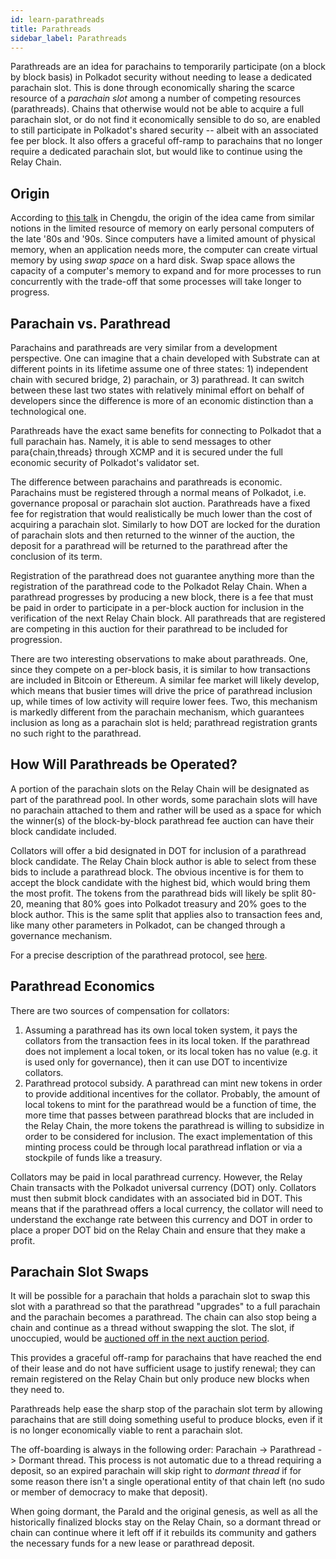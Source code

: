 ```yaml
---
id: learn-parathreads
title: Parathreads
sidebar_label: Parathreads
---
```


Parathreads are an idea for parachains to temporarily participate (on a block by block basis) in
Polkadot security without needing to lease a dedicated parachain slot. This is done through
economically sharing the scarce resource of a _parachain slot_ among a number of competing resources
(parathreads). Chains that otherwise would not be able to acquire a full parachain slot, or do not
find it economically sensible to do so, are enabled to still participate in Polkadot's shared
security -- albeit with an associated fee per block. It also offers a graceful off-ramp to
parachains that no longer require a dedicated parachain slot, but would like to continue using the
Relay Chain.

## Origin

According to [this talk](https://v.douyu.com/show/a4Jj7llO5q47Dk01) in Chengdu, the origin of the
idea came from similar notions in the limited resource of memory on early personal computers of the
late '80s and '90s. Since computers have a limited amount of physical memory, when an application
needs more, the computer can create virtual memory by using _swap space_ on a hard disk. Swap space
allows the capacity of a computer's memory to expand and for more processes to run concurrently with
the trade-off that some processes will take longer to progress.

## Parachain vs. Parathread

Parachains and parathreads are very similar from a development perspective. One can imagine that a
chain developed with Substrate can at different points in its lifetime assume one of three
states: 1) independent chain with secured bridge, 2) parachain, or 3) parathread. It can switch
between these last two states with relatively minimal effort on behalf of developers since the
difference is more of an economic distinction than a technological one.

Parathreads have the exact same benefits for connecting to Polkadot that a full parachain has.
Namely, it is able to send messages to other para{chain,threads} through XCMP and it is secured
under the full economic security of Polkadot's validator set.

The difference between parachains and parathreads is economic. Parachains must be registered through
a normal means of Polkadot, i.e. governance proposal or parachain slot auction. Parathreads have a
fixed fee for registration that would realistically be much lower than the cost of acquiring a
parachain slot. Similarly to how DOT are locked for the duration of parachain slots and then
returned to the winner of the auction, the deposit for a parathread will be returned to the
parathread after the conclusion of its term.

Registration of the parathread does not guarantee anything more than the registration of the
parathread code to the Polkadot Relay Chain. When a parathread progresses by producing a new block,
there is a fee that must be paid in order to participate in a per-block auction for inclusion in the
verification of the next Relay Chain block. All parathreads that are registered are competing in
this auction for their parathread to be included for progression.

There are two interesting observations to make about parathreads. One, since they compete on a
per-block basis, it is similar to how transactions are included in Bitcoin or Ethereum. A similar
fee market will likely develop, which means that busier times will drive the price of parathread
inclusion up, while times of low activity will require lower fees. Two, this mechanism is markedly
different from the parachain mechanism, which guarantees inclusion as long as a parachain slot is
held; parathread registration grants no such right to the parathread.

## How Will Parathreads be Operated?

A portion of the parachain slots on the Relay Chain will be designated as part of the parathread
pool. In other words, some parachain slots will have no parachain attached to them and rather will
be used as a space for which the winner(s) of the block-by-block parathread fee auction can have
their block candidate included.

Collators will offer a bid designated in DOT for inclusion of a parathread block candidate. The
Relay Chain block author is able to select from these bids to include a parathread block. The
obvious incentive is for them to accept the block candidate with the highest bid, which would bring
them the most profit. The tokens from the parathread bids will likely be split 80-20, meaning that
80% goes into Polkadot treasury and 20% goes to the block author. This is the same split that
applies also to transaction fees and, like many other parameters in Polkadot, can be changed through
a governance mechanism.

For a precise description of the parathread protocol, see
[here](https://hackmd.io/UcOOzoyDR9WJpQBZICtg3Q?both#Parathread-Protocol).

## Parathread Economics

There are two sources of compensation for collators:

1. Assuming a parathread has its own local token system, it pays the collators from the transaction
   fees in its local token. If the parathread does not implement a local token, or its local token
   has no value (e.g. it is used only for governance), then it can use DOT to incentivize collators.
2. Parathread protocol subsidy. A parathread can mint new tokens in order to provide additional
   incentives for the collator. Probably, the amount of local tokens to mint for the parathread
   would be a function of time, the more time that passes between parathread blocks that are
   included in the Relay Chain, the more tokens the parathread is willing to subsidize in order to
   be considered for inclusion. The exact implementation of this minting process could be through
   local parathread inflation or via a stockpile of funds like a treasury.

Collators may be paid in local parathread currency. However, the Relay Chain transacts with the
Polkadot universal currency (DOT) only. Collators must then submit block candidates with an
associated bid in DOT. This means that if the parathread offers a local currency, the collator will
need to understand the exchange rate between this currency and DOT in order to place a proper DOT
bid on the Relay Chain and ensure that they make a profit.

## Parachain Slot Swaps

It will be possible for a parachain that holds a parachain slot to swap this slot with a parathread
so that the parathread "upgrades" to a full parachain and the parachain becomes a parathread. The
chain can also stop being a chain and continue as a thread without swapping the slot. The slot, if
unoccupied, would be [auctioned off in the next auction period](learn-auction).

This provides a graceful off-ramp for parachains that have reached the end of their lease and do not
have sufficient usage to justify renewal; they can remain registered on the Relay Chain but only
produce new blocks when they need to.

Parathreads help ease the sharp stop of the parachain slot term by allowing parachains that are
still doing something useful to produce blocks, even if it is no longer economically viable to rent
a parachain slot.

The off-boarding is always in the following order: Parachain -> Parathread -> Dormant thread. This
process is not automatic due to a thread requiring a deposit, so an expired parachain will skip
right to _dormant thread_ if for some reason there isn't a single operational entity of that chain
left (no sudo or member of democracy to make that deposit).

When going dormant, the ParaId and the original genesis, as well as all the historically finalized
blocks stay on the Relay Chain, so a dormant thread or chain can continue where it left off if it
rebuilds its community and gathers the necessary funds for a new lease or parathread deposit.
